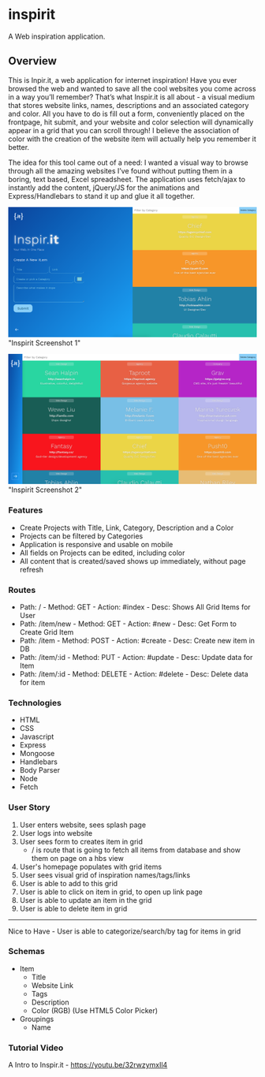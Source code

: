 # inspirit
A Web inspiration application.

## Overview
This is Inpir.it, a web application for internet inspiration! Have you ever browsed the web and wanted to save all the cool websites you come across in a way you’ll remember? That’s what Inspir.it is all about - a visual medium that stores website links, names, descriptions and an associated category and color. All you have to do is fill out a form, conveniently placed on the frontpage, hit submit, and your website and color selection will dynamically appear in a grid that you can scroll through! I believe the association of color with the creation of the website item will actually help you remember it better. 

The idea for this tool came out of a need: I wanted a visual way to browse through all the amazing websites I’ve found without putting them in a boring, text based, Excel spreadsheet. The application uses fetch/ajax to instantly add the content, jQuery/JS for the animations and Express/Handlebars to stand it up and glue it all together.

![inspirit-ss1](https://github.com/sathyaram/inspirit/blob/master/public/images/inspirit-ss1.png) "Inspirit Screenshot 1"

![inspirit-ss2](https://github.com/sathyaram/inspirit/blob/master/public/images/inspirit-ss2.png) "Inspirit Screenshot 2"

### Features
- Create Projects with Title, Link, Category, Description and a Color
- Projects can be filtered by Categories
- Application is responsive and usable on mobile
- All fields on Projects can be edited, including color
- All content that is created/saved shows up immediately, without page refresh

### Routes
- Path: / - Method: GET - Action: #index - Desc: Shows All Grid Items for User
- Path: /item/new - Method: GET - Action: #new - Desc: Get Form to Create Grid Item
- Path: /item - Method: POST - Action: #create - Desc: Create new item in DB
- Path: /item/:id - Method: PUT - Action: #update - Desc: Update data for Item
- Path: /item/:id - Method: DELETE - Action: #delete - Desc: Delete data for item
 
### Technologies
- HTML
- CSS
- Javascript
- Express
- Mongoose
- Handlebars
- Body Parser
- Node
- Fetch

### User Story
1. User enters website, sees splash page
2. User logs into website
3. User sees form to creates item in grid
    - / is route that is going to fetch all items from database and show them on page on a hbs view
4. User's homepage populates with grid items
5. User sees visual grid of inspiration names/tags/links
6. User is able to add to this grid
7. User is able to click on item in grid, to open up link page
8. User is able to update an item in the grid
9. User is able to delete item in grid
--- 
Nice to Have - User is able to categorize/search/by tag for items in grid

### Schemas
- Item
    - Title
    - Website Link
    - Tags
    - Description
    - Color (RGB) (Use HTML5 Color Picker)
- Groupings
    - Name

### Tutorial Video
A Intro to Inspir.it -
https://youtu.be/32rwzymxIl4
